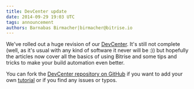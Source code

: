 ```yaml
---
title: DevCenter update
date: 2014-09-29 19:03 UTC
tags: announcement
authors: Barnabas Birmacher|birmacher@bitrise.io
---
```


We've rolled out a huge revision of our [DevCenter](http://devcenter.bitrise.io).
It's still not complete (well, as it's usual with any kind of software it never will be :))
but hopefully the articles now cover all the basics of using Bitrise
and some tips and tricks to make your build automation even better.

You can fork the [DevCenter repository on GitHub](https://github.com/bitrise-io/devcenter)
if you want to add your own [tutorial](http://devcenter.bitrise.io/tutorials/community-created/)
or if you find any issues or typos.
